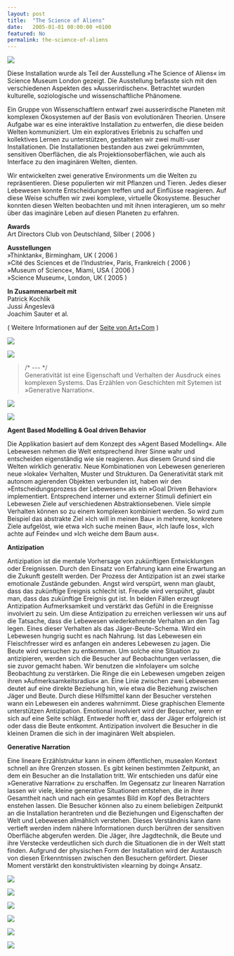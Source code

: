 ```yaml
---
layout: post
title:  "The Science of Aliens"
date:   2005-01-01 00:00:00 +0100
featured: No
permalink: the-science-of-aliens
---
```


![](/assets/2005-01-01-The_Science_of_Aliens/the-science-of-aliens-01.jpg)

Diese Installation wurde als Teil der Ausstellung »The Science of Aliens« im Science Museum London gezeigt. Die Ausstellung befasste sich mit den verschiedenen Aspekten des »Ausserirdischen«. Betrachtet wurden kulturelle, soziologische und wissenschaftliche Phänomene.

Ein Gruppe von Wissenschaftlern entwarf zwei ausserirdische Planeten mit komplexen Ökosystemen auf der Basis von evolutionären Theorien. Unsere Aufgabe war es eine interaktive Installation zu entwerfen, die diese beiden Welten kommuniziert. Um ein exploratives Erlebnis zu schaffen und kollektives Lernen zu unterstützen, gestalteten wir zwei multi-user Installationen. Die Installationen bestanden aus zwei gekrümmmten, sensitiven Oberflächen, die als Projektionsoberflächen, wie auch als Interface zu den imaginären Welten, dienten.

Wir entwickelten zwei generative Environments um die Welten zu repräsentieren. Diese populierten wir mit Pflanzen und Tieren. Jedes dieser Lebewesen konnte Entscheidungen treffen und auf Einflüsse reagieren. Auf diese Weise schuffen wir zwei komplexe, virtuelle Ökosysteme. Besucher konnten diesen Welten beobachten und mit ihnen interagieren, um so mehr über das imaginäre Leben auf diesen Planeten zu erfahren.

**Awards**   
Art Directors Club von Deutschland, Silber ( 2006 )

**Ausstellungen**   
»Thinktank«, Birmingham, UK ( 2006 )   
»Cité des Sciences et de l’Industrie«, Paris, Frankreich ( 2006 )   
»Museum of Science«, Miami, USA ( 2006 )   
»Science Museum«, London, UK ( 2005 )   

**‌In Zusammenarbeit mit**   
Patrick Kochlik   
Jussi Ängeslevä   
Joachim Sauter et al.   

( Weitere Informationen auf der <a href="https://artcom.de/?project=the-science-of-aliens">Seite von Art+Com</a> )

![](/assets/2005-01-01-The_Science_of_Aliens/the-science-of-aliens-05.jpg)

![](/assets/2005-01-01-The_Science_of_Aliens/the-science-of-aliens-06.jpg)

> /* \-\-\- */   
> Generativität ist eine Eigenschaft und Verhalten der  Ausdruck eines komplexen Systems. Das Erzählen von Geschichten mit Sytemen ist »Generative Narration«.

![](/assets/2005-01-01-The_Science_of_Aliens/the-science-of-aliens-08.jpg)

![](/assets/2005-01-01-The_Science_of_Aliens/the-science-of-aliens-07.jpg)

**Agent Based Modelling & Goal driven Behavior**

Die Applikation basiert auf dem Konzept des »Agent Based Modelling«. Alle Lebewesen nehmen die Welt entsprechend ihrer Sinne wahr und entscheiden eigenständig wie sie reagieren. Aus diesem Grund sind die Welten wirklich generativ. Neue Kombinationen von Lebewesen generieren neue »lokale« Verhalten, Muster und Strukturen. Da Generativität stark mit autonom agierenden Objekten verbunden ist, haben wir den »Entscheidungsprozess der Lebewesen« als ein »Goal Driven Behavior« implementiert. Entsprechend interner und externer Stimuli definiert ein Lebewesen Ziele auf verschiedenen Abstraktionsebenen. Viele simple Verhalten können so zu einem komplexen kombiniert werden. So wird zum Beispiel das abstrakte Ziel »Ich will in meinen Bau« in mehrere, konkretere Ziele aufgelöst, wie etwa »Ich suche meinen Bau«, »Ich laufe los«, »Ich achte auf Feinde« und »Ich weiche dem Baum aus«.

**Antizipation**

Antizipation ist die mentale Vorhersage von zukünftigen Entwicklungen oder Ereignissen. Durch den Einsatz von Erfahrung kann eine Erwartung an die Zukunft gestellt werden. Der Prozess der Antizipation ist an zwei starke emotionale Zustände gebunden. Angst wird verspürt, wenn man glaubt, dass das zukünftige Ereignis schlecht ist. Freude wird verspührt, glaubt man, dass das zukünftige Ereignis gut ist. In beiden Fällen erzeugt Antizipation Aufmerksamkeit und verstärkt das Gefühl in die Ereignisse involviert zu sein. Um diese Antizipation zu erreichen verliessen wir uns auf die Tatsache, dass die Lebewesen wiederkehrende Verhalten an den Tag legen. Eines dieser Verhalten als das Jäger-Beute-Schema. Wird ein Lebewesen hungrig sucht es nach Nahrung. Ist das Lebewesen ein Fleischfresser wird es anfangen ein anderes Lebewesen zu jagen. Die Beute wird versuchen zu entkommen. Um solche eine Situation zu antizipieren, werden sich die Besucher auf Beobachtungen verlassen, die sie zuvor gemacht haben. Wir benutzen die »Infolayer« um solche Beobachtung zu verstärken. Die Ringe die ein Lebewesen umgeben zeigen ihren »Aufmerksamkeitsradius« an. Eine Linie zwischen zwei Lebewesen deutet auf eine direkte Beziehung hin, wie etwa die Beziehung zwischen Jäger und Beute. Durch diese Hilfsmittel kann der Besucher verstehen wann ein Lebewesen ein anderes wahrnimmt. Diese graphischen Elemente unterstützen Antizipation.
Emotional involviert wird der Besucher, wenn er sich auf eine Seite schlägt. Entweder hofft er, dass der Jäger erfolgreich ist oder dass die Beute entkommt. Antizipation involvert die Besucher in die kleinen Dramen die sich in der imaginären Welt abspielen.

**Generative Narration**   

Eine lineare Erzählstruktur kann in einem öffentlichen, musealen Kontext schnell an ihre Grenzen stossen. Es gibt keinen bestimmten Zeitpunkt, an dem ein Besucher an die Installation tritt. Wir entschieden uns dafür eine »Generative Narration« zu erschaffen. Im Gegensatz zur linearen Narration lassen wir viele, kleine generative Situationen entstehen, die in ihrer Gesamtheit nach und nach ein gesamtes Bild im Kopf des Betrachters enstehen lassen. Die Besucher können also zu einem beliebigen Zeitpunkt an die Installation herantreten und die Beziehungen und Eigenschaften der Welt und Lebewesen allmählich verstehen. Dieses Verständnis kann dann vertieft werden indem nähere Informationen durch berühren der sensitiven Oberfläche abgerufen werden. Die Jäger, ihre Jagdtechnik, die Beute und ihre Verstecke verdeutlichen sich durch die Situationen die in der Welt statt finden. Aufgrund der physischen Form der Installation wird der Austausch von diesen Erkenntnissen zwischen den Besuchern gefördert. Dieser Moment verstärkt den konstruktivisten »learning by doing« Ansatz.

![](/assets/2005-01-01-The_Science_of_Aliens/the-science-of-aliens-09.jpg)

![](/assets/2005-01-01-The_Science_of_Aliens/the-science-of-aliens-10.jpg)

![](/assets/2005-01-01-The_Science_of_Aliens/the-science-of-aliens-11.jpg)

![](/assets/2005-01-01-The_Science_of_Aliens/the-science-of-aliens-12.jpg)

![](/assets/2005-01-01-The_Science_of_Aliens/the-science-of-aliens-13.jpg)

![](/assets/2005-01-01-The_Science_of_Aliens/the-science-of-aliens-14.jpg)